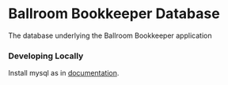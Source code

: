 # Ballroom Bookkeeper Database

The database underlying the Ballroom Bookkeeper application

### Developing Locally

Install mysql as in [documentation](https://dev.mysql.com/doc/mysql-apt-repo-quick-guide/en/).